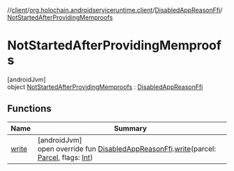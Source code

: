 //[client](../../../../index.md)/[org.holochain.androidserviceruntime.client](../../index.md)/[DisabledAppReasonFfi](../index.md)/[NotStartedAfterProvidingMemproofs](index.md)

# NotStartedAfterProvidingMemproofs

[androidJvm]\
object [NotStartedAfterProvidingMemproofs](index.md) : [DisabledAppReasonFfi](../index.md)

## Functions

| Name | Summary |
|---|---|
| [write](../../-disabled-app-reason-ffi-parceler/write.md) | [androidJvm]<br>open override fun [DisabledAppReasonFfi](../index.md).[write](../../-disabled-app-reason-ffi-parceler/write.md)(parcel: [Parcel](https://developer.android.com/reference/kotlin/android/os/Parcel.html), flags: [Int](https://kotlinlang.org/api/core/kotlin-stdlib/kotlin/-int/index.html)) |
